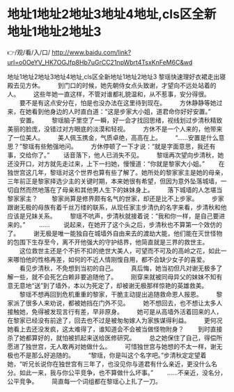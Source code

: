 # 地址1地址2地址3地址4地址,cls区全新地址1地址2地址3

👉/观/看/入/口/ http://www.baidu.com/link?url=o0OeYV_HK7OGJfp8Hb7uGrCC21npWbrt4TsxKnFeM6C&wd

地址1地址2地址3地址4地址,cls区全新地址1地址2地址3
黎瑶快速理好衣裙走出寝殿去见方休。
　　到门口的时候，她先朝侍女点头致谢，才望向不远处站着的人。
　　这些年她一直这样，不管对谁都礼貌温和，从不惹事，安分得很。
　　要不是有这点安分在，怕是也没办法在这里待到现在。
　　方休静静等她过来，在她看到他身边的人时直白道：“这是步家大小姐，道君命你好好安置。”
　　安置。
　　黎瑶脑子里空了一瞬，好一会才找回思绪，视线划过步清秋精致美丽的脸庞，没错过对方眼底的淡漠和轻视。
　　方休不是一个人来的，他带来了一位美人。
　　美人佩玉携金，气质卓绝，高高在上。
　　“……安置是什么意思？”黎瑶有些勉强地问。
　　方休停顿了一下才说：“就是字面意思，我还有事，交给你了。”
　　话音落下，他人已消失不见。
　　黎瑶再次望向步清秋，她还没开口，对方就先走过来，上下一扫她，慢慢道：“你就是黎家大小姐。”
　　在独世宫这几年，黎瑶对这个世界也算有些了解了。她所处的黎家家主是她的母亲，三年前正是黎家择选少主的关键时期，本来她很有希望，但因为意外坠落城墙，一切自然而然地落在了母亲和其他男人生下的妹妹身上。
　　落下城墙的人怎堪当黎家家主？
　　黎家尚算是修界颇有名气的世家，却还是比不上步家。
　　步家跟谢无极的母族有着千丝万缕的联系，从现任家主步清仇的名字来看，步清秋和他应该是兄妹关系。
　　黎瑶不吭声，步清秋就接着说：“我和你一样，是自己要进来的。”
　　……
　　说起来，在她开了这个头之后，步清秋也不算第一个效仿的了。
　　谢无极是唯一能独自在城墙外自由来去的渡劫大能，他们能在灭世怪物的包围下生存至今，离不开他强大的守护结界，他简直就是三界的救世主。
　　这位救世主还是个不折不扣的绝世大美人，可望而不可及的高岭之花，如此一来哪怕他的性格再差，如何的不近人情刚愎自用，都不会缺少女子的喜爱。
　　看见步清秋，不免想到当初的自己。
　　真后悔，她当初但凡对谢无极多了解一些，就不会死乞白赖非要追随他了。
　　刚穿来就被同母异父的妹妹不知有意无意地“送”到了墙外，本以为死定了，却被谢无极那样惊艳的英雄救美。
　　黎瑶不想再回到危机重重的黎家，干脆主动提出追随救命恩人报恩。
　　黎家派了很多人来劝说，都被她挡在门外不见。
　　她不想回去，也不想让太多人接触她，免得被发现言行有差，早非原身。
　　她可是从高墙外活着回来的人，在黎家已经没有前途了，回去也不过是被匆匆嫁人为家族谋得利益。
　　更何况她看上去还没发疯，这太难得了，谁知道会不会被当做怪物附身？
　　到时直接杀了她都算好的，就怕被抓起来送给医修研究。
　　总之她保住了自己，得偿所愿进了独世宫，无人敢再对她做什么。
　　可惜独世宫与她想的不太一样，谢无极也不是那么好追随的。
　　“黎瑶，你是叫这个名字吧。”步清秋定定望着她，“听兄长说你在独世宫有三年了，也没见你与道君有什么亲近，更没什么名分。如此一来，我与你公平竞争，也不算做什么坏事。”
　　……不亲近，没名分，公平竞争。
　　简直每一个词组都在黎瑶心上扎了一刀。
